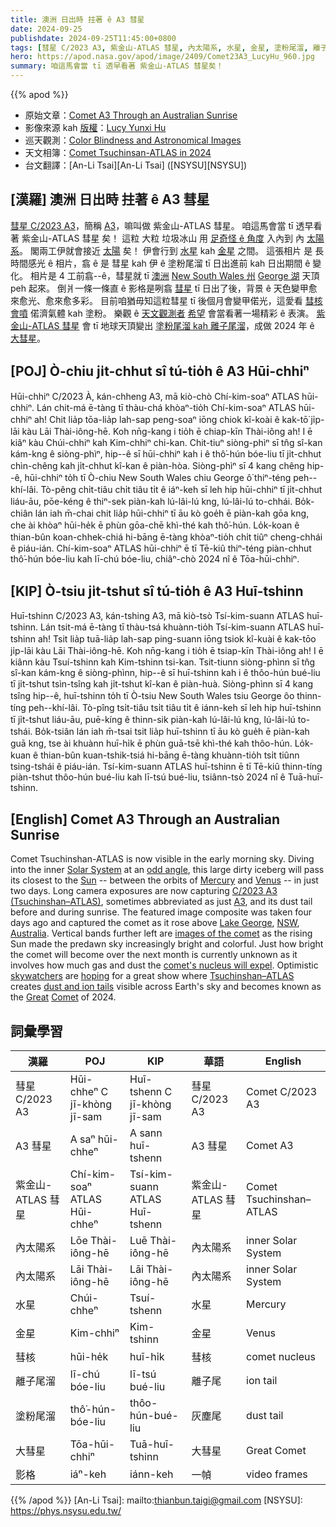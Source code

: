 ```yaml
---
title: 澳洲 日出時 拄著 ê A3 彗星
date: 2024-09-25
publishdate: 2024-09-25T11:45:00+0800
tags: [彗星 C/2023 A3, 紫金山-ATLAS 彗星, 內太陽系, 水星, 金星, 塗粉尾溜, 離子尾溜, 彗核, 大彗星, 影格, A3 彗星]
hero: https://apod.nasa.gov/apod/image/2409/Comet23A3_LucyHu_960.jpg
summary: 咱這馬會當 tī 透早看著 紫金山-ATLAS 彗星矣！
---
```


{{% apod %}}

- 原始文章：[Comet A3 Through an Australian Sunrise](https://apod.nasa.gov/apod/ap240925.html)
- 影像來源 kah [版權][copyright]：[Lucy Yunxi Hu](https://www.astrolucyhu.com/about-lucy)
- 巡天觀測：[Color Blindness and Astronomical Images](https://www.surveymonkey.com/r/coloruniverse)
- 天文相簿：[Comet Tsuchinsan-ATLAS in 2024](https://www.facebook.com/media/set/?vanity=APOD.Sky&set=a.516503464411569)
- 台文翻譯：[An-Li Tsai][An-Li Tsai] ([NSYSU][NSYSU])

## [漢羅] 澳洲 日出時 拄著 ê A3 彗星
[彗星 C/2023 A3][C/2023 A3 (Tsuchinshan–ATLAS)]，簡稱 [A3][A3]，嘛叫做 紫金山-ATLAS 彗星。
咱這馬會當 tī 透早看著 紫金山-ATLAS 彗星 矣！
這粒 大粒 垃圾冰山 用 [足奇怪 ê 角度][odd angle] 入內到 內 [太陽系][Solar System]。
閣兩工伊就會接近 [太陽][Sun] 矣！
伊會行到 [水星][Mercury] kah [金星][Venus] 之間。
這張相片 是 長時間感光 ê 相片，翕 ê 是 彗星 kah 伊 ê 塗粉尾溜 tī 日出進前 kah 日出期間 ê 變化。
相片是 4 工前翕--ê，彗星就 tī [澳洲][Australia] [New South Wales 州][NSW] [George 湖][Lake George] 天頂 peh 起來。
倒爿一條一條直 ê 影格是咧翕 [彗星][images of the comet] tī 日出了後，背景 ê 天色變甲愈來愈光、愈來愈多彩。
目前咱猶毋知這粒彗星 tī 後個月會變甲偌光，這愛看 [彗核 會噴][comet's nucleus will expel] 偌濟氣體 kah 塗粉。
樂觀 ê [天文觀測者][skywatchers] [希望][hoping] 會當看著一場精彩 ê 表演。
[紫金山-ATLAS 彗星][Tsuchinshan–ATLAS] 會 tī 地球天頂變出 [塗粉尾溜 kah 離子尾溜][dust and ion tails]，成做 2024 年 ê [大][Great][彗星][Comet]。

## [POJ] Ò-chiu ji̍t-chhut sî tú-tio̍h ê A3 Hūi-chhiⁿ
Hūi-chhiⁿ C/2023 À, kán-chheng A3, mā kiò-chò Chí-kim-soaⁿ ATLAS hūi-chhiⁿ.
Lán chit-má ē-tàng tī thàu-chá khòaⁿ-tio̍h Chí-kim-soaⁿ ATLAS hūi-chhiⁿ ah!
Chit lia̍p tōa-lia̍p lah-sap peng-soaⁿ iōng chiok kî-koài ê kak-tō͘ ji̍p-lāi kàu Lāi Thài-iông-hē.
Koh nn̄g-kang i tio̍h ē chiap-kīn Thài-iông ah!
I ē kiâⁿ kàu Chúi-chhiⁿ kah Kim-chhiⁿ chi-kan.
Chit-tiuⁿ siòng-phìⁿ sī tn̂g sî-kan kám-kng ê siòng-phìⁿ, hip--ê sī hūi-chhiⁿ kah i ê thô͘-hún bóe-liu tī ji̍t-chhut chìn-chêng kah ji̍t-chhut kî-kan ê piàn-hòa.
Siòng-phìⁿ sī 4 kang chêng hip--ê, hūi-chhiⁿ to̍h tī Ò-chiu New South Wales chiu George ô͘ thiⁿ-téng peh--khí-lâi.
Tò-pêng chi̍t-tiâu chi̍t tiâu ti̍t ê iáⁿ-keh sī leh hip hūi-chhiⁿ tī ji̍t-chhut liáu-āu, pōe-kéng ê thiⁿ-sek piàn-kah lú-lâi-lú kng, lú-lâi-lú to-chhái.
Bo̍k-chiân lán iah m̄-chai chit lia̍p hūi-chhiⁿ tī āu kò goe̍h ē piàn-kah gōa kng, che ài khòaⁿ hūi-he̍k ē phùn gōa-chē khì-thé kah thô͘-hún.
Lo̍k-koan ê thian-bûn koan-chhek-chiá hi-bāng ē-tàng khòaⁿ-tio̍h chi̍t tiûⁿ cheng-chhái ê piáu-ián.
Chí-kim-soaⁿ ATLAS hūi-chhiⁿ ē tī Tē-kiû thiⁿ-téng piàn-chhut thô͘-hún bóe-liu kah lī-chú bóe-liu, chiâⁿ-chò 2024 nî ê Tōa-hūi-chhiⁿ.

## [KIP] Ò-tsiu ji̍t-tshut sî tú-tio̍h ê A3 Huī-tshinn
Huī-tshinn C/2023 A3, kán-tshing A3, mā kiò-tsò Tsí-kim-suann ATLAS huī-tshinn.
Lán tsit-má ē-tàng tī thàu-tsá khuànn-tio̍h Tsí-kim-suann ATLAS huī-tshinn ah!
Tsit lia̍p tuā-lia̍p lah-sap ping-suann iōng tsiok kî-kuài ê kak-tōo ji̍p-lāi kàu Lāi Thài-iông-hē.
Koh nn̄g-kang i tio̍h ē tsiap-kīn Thài-iông ah!
I ē kiânn kàu Tsuí-tshinn kah Kim-tshinn tsi-kan.
Tsit-tiunn siòng-phìnn sī tn̂g sî-kan kám-kng ê siòng-phìnn, hip--ê sī huī-tshinn kah i ê thôo-hún bué-liu tī ji̍t-tshut tsìn-tsîng kah ji̍t-tshut kî-kan ê piàn-huà.
Siòng-phìnn sī 4 kang tsîng hip--ê, huī-tshinn to̍h tī Ò-tsiu New South Wales tsiu George ôo thinn-tíng peh--khí-lâi.
Tò-pîng tsi̍t-tiâu tsi̍t tiâu ti̍t ê iánn-keh sī leh hip huī-tshinn tī ji̍t-tshut liáu-āu, puē-kíng ê thinn-sik piàn-kah lú-lâi-lú kng, lú-lâi-lú to-tshái.
Bo̍k-tsiân lán iah m̄-tsai tsit lia̍p huī-tshinn tī āu kò gue̍h ē piàn-kah guā kng, tse ài khuànn huī-hi̍k ē phùn guā-tsē khì-thé kah thôo-hún.
Lo̍k-kuan ê thian-bûn kuan-tshik-tsiá hi-bāng ē-tàng khuànn-tio̍h tsi̍t tiûnn tsing-tshái ê piáu-ián.
Tsí-kim-suann ATLAS huī-tshinn ē tī Tē-kiû thinn-tíng piàn-tshut thôo-hún bué-liu kah lī-tsú bué-liu, tsiânn-tsò 2024 nî ê Tuā-huī-tshinn.

## [English] Comet A3 Through an Australian Sunrise
Comet Tsuchinshan-ATLAS is now visible in the early morning sky.
Diving into the inner [Solar System][Solar System] at an [odd angle][odd angle], this large dirty iceberg will pass its closest to the [Sun][Sun] -- between the orbits of [Mercury][Mercury] and [Venus][Venus] -- in just two days.
Long camera exposures are now capturing [C/2023 A3 (Tsuchinshan–ATLAS)][C/2023 A3 (Tsuchinshan–ATLAS)], sometimes abbreviated as just [A3][A3], and its dust tail before and during sunrise.
The featured image composite was taken four days ago and captured the comet as it rose above [Lake George][Lake George], [NSW][NSW], [Australia][Australia].
Vertical bands further left are [images of the comet][images of the comet] as the rising Sun made the predawn sky increasingly bright and colorful.
Just how bright the comet will become over the next month is currently unknown as it involves how much gas and dust the [comet's nucleus will expel][comet's nucleus will expel].
Optimistic [skywatchers][skywatchers] are [hoping][hoping] for a great show where [Tsuchinshan–ATLAS][Tsuchinshan–ATLAS] creates [dust and ion tails][dust and ion tails] visible across Earth's sky and becomes known as the [Great][Great] [Comet][Comet] of 2024.

## 詞彙學習
|漢羅|POJ|KIP|華語|English|
|-|-|-|-|-|
| 彗星 C/2023 A3 | Hūi-chheⁿ C jī-khòng jī-sam | Huī-tshenn C jī-khòng jī-sam | 彗星 C/2023 A3 | Comet C/2023 A3 |
| A3 彗星 | A saⁿ hūi-chheⁿ | A sann huī-tshenn | A3 彗星 | Comet A3 |
| 紫金山-ATLAS 彗星 | Chí-kim-soaⁿ ATLAS Hūi-chheⁿ | Tsí-kim-suann ATLAS Huī-tshenn | 紫金山-ATLAS 彗星 | Comet Tsuchinshan–ATLAS |
| 內太陽系 | Lōe Thài-iông-hē | Luē Thài-iông-hē | 內太陽系 | inner Solar System |
| 內太陽系 | Lāi Thài-iông-hē | Lāi Thài-iông-hē | 內太陽系 | inner Solar System |
| 水星 | Chúi-chheⁿ | Tsuí-tshenn | 水星 | Mercury |
| 金星 | Kim-chhiⁿ | Kim-tshinn | 金星 | Venus |
| 彗核 | hūi-he̍k | huī-hi̍k | 彗核 | comet nucleus |
| 離子尾溜 | lī-chú bóe-liu | lī-tsú bué-liu | 離子尾 | ion tail |
| 塗粉尾溜 | thô͘-hún-bóe-liu | thôo-hún-bué-liu | 灰塵尾 | dust tail |
| 大彗星 | Tōa-hūi-chhiⁿ | Tuā-huī-tshinn | 大彗星 | Great Comet |
| 影格 | iáⁿ-keh | iánn-keh | 一幀 | video frames |

{{% /apod %}}
[An-Li Tsai]: mailto:thianbun.taigi@gmail.com
[NSYSU]: https://phys.nsysu.edu.tw/

[copyright]: https://apod.nasa.gov/apod/fap/lib/about_apod.html#srapply
[License3]: https://creativecommons.org/licenses/by/3.0/
[License2]:https://creativecommons.org/licenses/by-nc-nd/2.0/

[Solar System]:https://science.nasa.gov/solar-system/
[odd angle]:https://theskylive.com/3dsolarsystem?obj=c2023a3
[Sun]:https://apod.nasa.gov/apod/ap240728.html
[Mercury]:https://science.nasa.gov/mercury/
[Venus]:https://apod.nasa.gov/apod/ap210317.html
[C/2023 A3 (Tsuchinshan–ATLAS)]:https://en.wikipedia.org/wiki/C/2023_A3_(Tsuchinshan%E2%80%93ATLAS)
[A3]:https://earthsky.org/space/comet-c-2023-a3-sep-oct-2024-tsuchinshan-atlas/
[Lake George]:https://youtu.be/VdjajukqIqQ
[NSW]:https://en.wikipedia.org/wiki/New_South_Wales
[Australia]:https://en.wikipedia.org/wiki/Australia
[images of the comet]:https://spaceweathergallery2.com/index.php?title=comet
[comet's nucleus will expel]:https://apod.nasa.gov/apod/ap151118.html
[skywatchers]:https://skyandtelescope.org/astronomy-news/update-comet-tsuchinshan-atlas-might-outshine-predictions/
[hoping]:https://media.tenor.com/QbpJE3bOKB4AAAAM/crazykai-kaithedog.gif
[Tsuchinshan–ATLAS]:https://theskylive.com/c2023a3-info
[dust and ion tails]:https://apod.nasa.gov/apod/ap210308.html
[Great]:https://apod.nasa.gov/apod/ap220408.html
[Comet]:https://apod.nasa.gov/apod/ap131028.html

